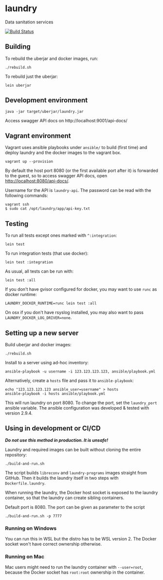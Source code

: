 # laundry
Data sanitation services

[![Build Status](https://travis-ci.org/solita/laundry.svg?branch=develop)](https://travis-ci.org/solita/laundry)

## Building

To rebuild the uberjar and docker images, run:

    ./rebuild.sh

To rebuild just the uberjar:

    lein uberjar

## Development environment

    java -jar target/uberjar/laundry.jar

Access swagger API docs on http://localhost:9001/api-docs/

## Vagrant environment

Vagrant uses ansible playbooks under `ansible/` to build (first time) and deploy laundry and the docker images to the vagrant box.

    vagrant up --provision

By default the host port 8080 (or the first available port after it) is forwarded to the guest, so to access swagger API docs, open <http://localhost:8080/api-docs/>.

Username for the API is `laundry-api`. The password can be read with the following commands:

    vagrant ssh
    $ sudo cat /opt/laundry/app/api-key.txt

## Testing

To run all tests except ones marked with `^:integration`:

    lein test

To run integration tests (that use docker):

    lein test :integration

As usual, all tests can be run with:

    lein test :all

If you don't have gvisor configured for docker, you may want to use `runc` as docker runtime:

    LAUNDRY_DOCKER_RUNTIME=runc lein test :all

On osx if you don't have rsyslog installed, you may also want to pass `LAUNDRY_DOCKER_LOG_DRIVER=none`.

## Setting up a new server

Build uberjar and docker images:

    ./rebuild.sh

Install to a server using ad-hoc inventory:

    ansible-playbook -u username -i 123.123.123.123, ansible/playbook.yml

Alternatively, create a `hosts` file and pass it to `ansible-playbook`:

    echo "123.123.123.123 ansible_user=username" > hosts
    ansible-playbook -i hosts ansible/playbook.yml

This will run laundry on port 8080.
To change the port, set the `laundry_port` ansible variable.
The ansible configuration was developed & tested with version 2.9.4.

## Using in development or CI/CD
_**Do not use this method in production. It is unsafe!**_

Laundry and required images can be built without cloning the entire repository:

    ./build-and-run.sh

The script builds `libreconv` and `laundry-programs` images straight from GitHub. Then it builds the laundry itself in two steps with `Dockerfile.laundry`.

When running the laundry, the Docker host socket is exposed to the laundry container, so that the laundry can create sibling containers.

Default port is 8080. The port can be given as parameter to the script

    ./build-and-run.sh -p 7777

### Running on Windows
You can run this in WSL but the distro has to be WSL version 2. The Docker socket won't have correct ownership otherwise.

### Running on Mac
Mac users might need to run the laundry container with `--user=root`, because the Docker socket has `root:root` ownership in the container.
